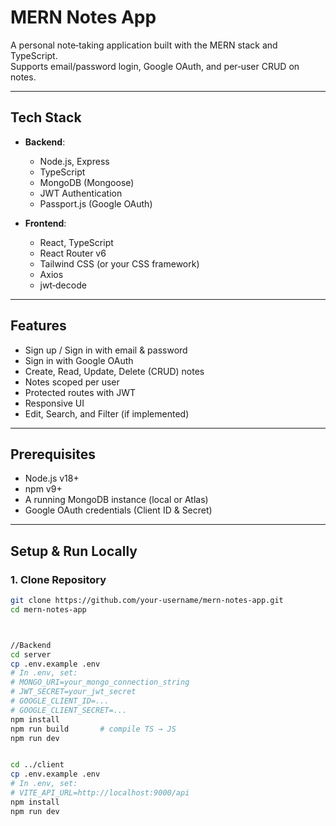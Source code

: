 # MERN Notes App

A personal note‑taking application built with the MERN stack and TypeScript.  
Supports email/password login, Google OAuth, and per‑user CRUD on notes.

---

##  Tech Stack

- **Backend**:  
  - Node.js, Express  
  - TypeScript  
  - MongoDB (Mongoose)  
  - JWT Authentication  
  - Passport.js (Google OAuth)  

- **Frontend**:  
  - React, TypeScript  
  - React Router v6  
  - Tailwind CSS (or your CSS framework)  
  - Axios  
  - jwt‑decode  

---

##  Features

- Sign up / Sign in with email & password  
- Sign in with Google OAuth  
- Create, Read, Update, Delete (CRUD) notes  
- Notes scoped per user  
- Protected routes with JWT  
- Responsive UI  
- Edit, Search, and Filter (if implemented)  

---

##  Prerequisites

- Node.js v18+  
- npm v9+  
- A running MongoDB instance (local or Atlas)  
- Google OAuth credentials (Client ID & Secret)

---

##  Setup & Run Locally

### 1. Clone Repository

```bash
git clone https://github.com/your‑username/mern-notes-app.git
cd mern-notes-app



//Backend
cd server
cp .env.example .env
# In .env, set:
# MONGO_URI=your_mongo_connection_string
# JWT_SECRET=your_jwt_secret
# GOOGLE_CLIENT_ID=...
# GOOGLE_CLIENT_SECRET=...
npm install
npm run build       # compile TS → JS
npm run dev           


cd ../client
cp .env.example .env
# In .env, set:
# VITE_API_URL=http://localhost:9000/api
npm install
npm run dev
